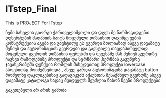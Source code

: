 # ITstep_Final
This is PROJECT For ITstep

ჩემი სახელია გიორგი ქართველიშვილი 
და დღეს მე წარმოგიდგენთ დესერტების მაღაზიის საიტს
მოცემული დიზაინით დავიწყე ვების კონსტრუქციის აგება და  გავსტილე ეს გვერდი მთლიანად
ასევე დავამატე მენიუს და ავტორიზაციის გვერდები და გავსტილე თავდაპირველად მოცემული გვერდის  დიზაინის ფერებში და შევუხამე მას
მენიუს გვერდზე ჩავსვი რამოდენიმე პროდუქტი და სერჩბარი ,სერჩბას გავუწერე ჯავასკრიპტში ფუნქცია რომლის მიხედვითაც პროდუქტი lowercase ასოებითაც მოიძებნებოდა
, ასევე გარდა ავტორიზაცისა დავამატე button რომელზე დაკლიკებისაც გადაგიკვან აქაუნთის შესაქმნელ გვერდზე
ასევე დავამატე კატალოგი სადაც მყიდველს შეუძლია ნახონ ჩვენი პროდუქტები


გაკეთებული არ არის გამოძა
